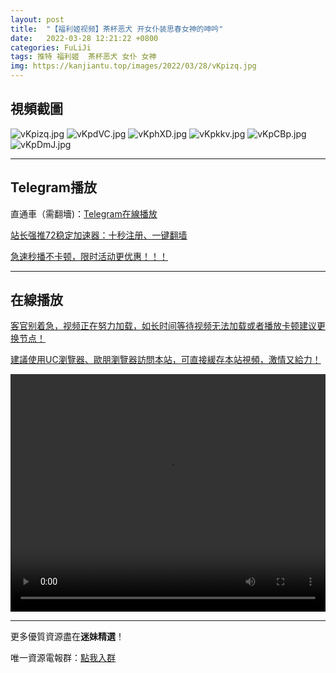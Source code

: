 ```yaml
---
layout: post
title:  "【福利姬视频】茶杯恶犬 开女仆装思春女神的呻吟"
date:   2022-03-28 12:21:22 +0800
categories: FuLiJi
tags: 推特 福利姬  茶杯恶犬 女仆 女神
img: https://kanjiantu.top/images/2022/03/28/vKpizq.jpg
---
```



## 視頻截圖

![vKpizq.jpg](https://kanjiantu.top/images/2022/03/28/vKpizq.jpg)
![vKpdVC.jpg](https://kanjiantu.top/images/2022/03/28/vKpdVC.jpg)
![vKphXD.jpg](https://kanjiantu.top/images/2022/03/28/vKphXD.jpg)
![vKpkkv.jpg](https://kanjiantu.top/images/2022/03/28/vKpkkv.jpg)
![vKpCBp.jpg](https://kanjiantu.top/images/2022/03/28/vKpCBp.jpg)
![vKpDmJ.jpg](https://kanjiantu.top/images/2022/03/28/vKpDmJ.jpg)

* * *
## Telegram播放

直通車（需翻墻)：[Telegram在線播放](https://t.me/mimeijingxuan/407)

<u>站长强推72稳定加速器：[十秒注册、一键翻墙](https://www.mimei.blog/skip/vpn.html) </u>


<u>急速秒播不卡顿，限时活动更优惠！！！</u>
* * *
## 在線播放
<u>客官别着急，视频正在努力加载，如长时间等待视频无法加载或者播放卡顿建议更换节点！</u>

<u>建議使用UC瀏覽器、歐朋瀏覽器訪問本站，可直接緩存本站視頻，激情又給力！</u>
<center><video src="https://cdn.publer.io/uploads/videos/6246cf64db2797357edec0a1/2bb96d5e0e50d2c2d8872e4fa726eca4.mp4" width="100%" height="380px" controls="controls"></video></center>


* * *
更多優質資源盡在**迷妹精選**！

唯一資源電報群：[點我入群](https://t.me/mimeijingxuan)


